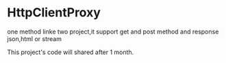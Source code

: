 HttpClientProxy
===============

one method linke two project,it support get and post method and response json,html or stream


This project's code will shared after 1 month.

